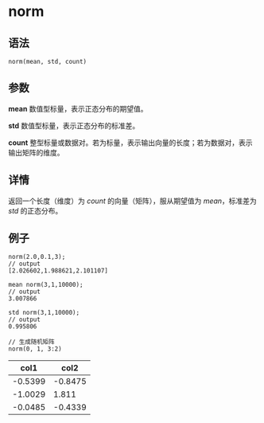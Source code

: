 # norm

## 语法

`norm(mean, std, count)`

## 参数

**mean** 数值型标量，表示正态分布的期望值。

**std** 数值型标量，表示正态分布的标准差。

**count** 整型标量或数据对。若为标量，表示输出向量的长度；若为数据对，表示输出矩阵的维度。

## 详情

返回一个长度（维度）为 *count* 的向量（矩阵），服从期望值为 *mean*，标准差为 *std* 的正态分布。

## 例子

```
norm(2.0,0.1,3);
// output
[2.026602,1.988621,2.101107]

mean norm(3,1,10000);
// output
3.007866

std norm(3,1,10000);
// output
0.995806

// 生成随机矩阵
norm(0, 1, 3:2)
```

| col1 | col2 |
| --- | --- |
| -0.5399 | -0.8475 |
| -1.0029 | 1.811 |
| -0.0485 | -0.4339 |

